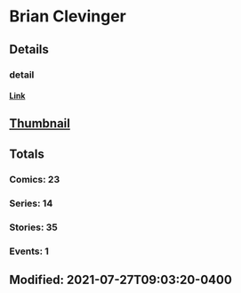 # Brian  Clevinger 
## Details
### detail
#### [Link](http://marvel.com/comics/creators/13328/brian_clevinger?utm_campaign=apiRef&utm_source=225578a89fc76f3d20fbffda5d17a88d)
## [Thumbnail](http://i.annihil.us/u/prod/marvel/i/mg/b/40/image_not_available.jpg)
## Totals
### Comics: 23
### Series: 14
### Stories: 35
### Events: 1
## Modified: 2021-07-27T09:03:20-0400